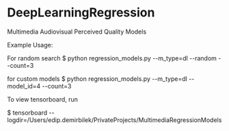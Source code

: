 
# DeepLearningRegression

Multimedia Audiovisual Perceived Quality Models

Example Usage:

For random search
$ python regression_models.py --m_type=dl --random --count=3

for custom models
$ python regression_models.py --m_type=dl --model_id=4 --count=3

To view tensorboard, run

$ tensorboard --logdir=/Users/edip.demirbilek/PrivateProjects/MultimediaRegressionModels